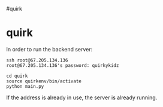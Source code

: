 #quirk
# quirk

In order to run the backend server:

	ssh root@67.205.134.136
	root@67.205.134.136's password: quirkykidz

	cd quirk
	source quirkenv/bin/activate
	python main.py

If the address is already in use, the server is already running.
